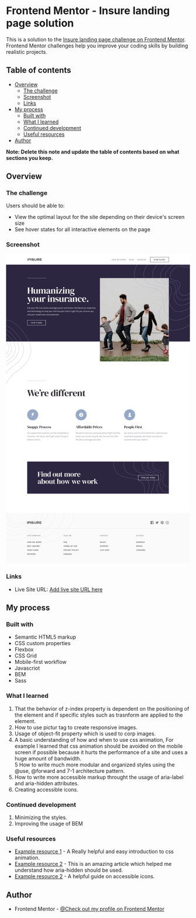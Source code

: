 # Frontend Mentor - Insure landing page solution

This is a solution to the [Insure landing page challenge on Frontend Mentor](https://www.frontendmentor.io/challenges/insure-landing-page-uTU68JV8). Frontend Mentor challenges help you improve your coding skills by building realistic projects. 

## Table of contents

- [Overview](#overview)
  - [The challenge](#the-challenge)
  - [Screenshot](#screenshot)
  - [Links](#links)
- [My process](#my-process)
  - [Built with](#built-with)
  - [What I learned](#what-i-learned)
  - [Continued development](#continued-development)
  - [Useful resources](#useful-resources)
- [Author](#author)

**Note: Delete this note and update the table of contents based on what sections you keep.**

## Overview

### The challenge

Users should be able to:

- View the optimal layout for the site depending on their device's screen size
- See hover states for all interactive elements on the page

### Screenshot

![](./design/desktop-design.jpg)



### Links

- Live Site URL: [Add live site URL here](https://your-live-site-url.com)

## My process

### Built with

- Semantic HTML5 markup
- CSS custom properties
- Flexbox
- CSS Grid
- Mobile-first workflow
- Javascriot 
- BEM
- Sass

### What I learned

1. That the behavior of z-index property is dependent on the positioning of the element and if specific styles such as trasnform are applied to the element.
2. How to use pictur tag to create responsive images.
3. Usage of object-fit property which is used to corp images.
4. A basic understanding of how and when to use css animation, For example I learned that css animation should be avoided on the mobile screen if possible because
   it hurts the performance of a site and uses a huge amount of bandwidth.    
5 How to write much more modular and organized styles using the @use, @forward and 7-1 architecture pattern.
6. How to write more accessible markup throught the usage of aria-label and aria-hidden attributes.
7. Creating accessible icons.

### Continued development

1. Minimizing the styles.
2. Improving the usage of BEM

### Useful resources

- [Example resource 1](https://css-tricks.com/almanac/properties/a/animation/) - A Really helpful and easy introduction to css animation.
- [Example resource 2](https://developer.mozilla.org/en-US/docs/Web/Accessibility/ARIA/ARIA_Techniques/Using_the_aria-hidden_attribute) - This is an amazing article which 
  helped me understand how aria-hidden should be used.
- [Example resource 2](https://css-tricks.com/can-make-icon-system-accessible/) - A helpful guide on accessible icons.

## Author
- Frontend Mentor - [@Check out my profile on Frontend Mentor](https://www.frontendmentor.io/profile/MojtabaMosavi)


